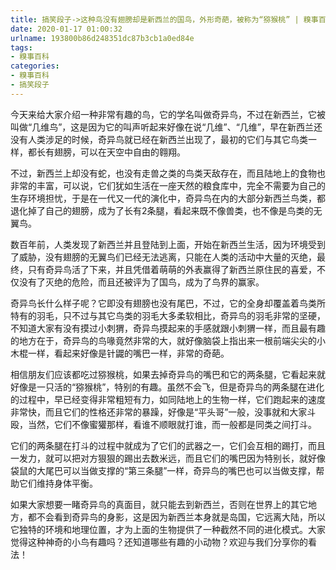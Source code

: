 ```yaml
---
title: 搞笑段子->这种鸟没有翅膀却是新西兰的国鸟，外形奇葩，被称为“猕猴桃” | 糗事百科
date: 2020-01-17 01:00:32
urlname: 193800b86d248351dc87b3cb1a0ed84e
tags: 
- 糗事百科
categories:
- 糗事百科
- 搞笑段子
---
```

今天来给大家介绍一种非常有趣的鸟，它的学名叫做奇异鸟，不过在新西兰，它被叫做“几维鸟”，这是因为它的叫声听起来好像在说“几维”、“几维”，早在新西兰还没有人类涉足的时候，奇异鸟就已经在新西兰出现了，最初的它们与其它鸟类一样，都长有翅膀，可以在天空中自由的翱翔。

不过，新西兰上却没有蛇，也没有走兽之类的鸟类天敌存在，而且陆地上的食物也非常的丰富，可以说，它们犹如生活在一座天然的粮食库中，完全不需要为自己的生存环境担忧，于是在一代又一代的演化中，奇异鸟在内的大部分新西兰鸟类，都退化掉了自己的翅膀，成为了长有2条腿，看起来既不像兽类，也不像是鸟类的无翼鸟。

数百年前，人类发现了新西兰并且登陆到上面，开始在新西兰生活，因为环境受到了威胁，没有翅膀的无翼鸟们已经无法逃离，只能在人类的活动中大量的灭绝，最终，只有奇异鸟活了下来，并且凭借着萌萌的外表赢得了新西兰原住民的喜爱，不仅没有了灭绝的危险，而且还被评为了国鸟，成为了鸟界的赢家。

奇异鸟长什么样子呢？它即没有翅膀也没有尾巴，不过，它的全身却覆盖着鸟类所特有的羽毛，只不过与其它鸟类的羽毛大多柔软相比，奇异鸟的羽毛非常的坚硬，不知道大家有没有摸过小刺猬，奇异鸟摸起来的手感就跟小刺猬一样，而且最有趣的地方在于，奇异鸟的鸟喙竟然非常的大，就好像脑袋上指出来一根前端尖尖的小木棍一样，看起来好像是针鼹的嘴巴一样，非常的奇葩。

相信朋友们应该都吃过猕猴桃，如果去掉奇异鸟的嘴巴和它的两条腿，它看起来就好像是一只活的“猕猴桃”，特别的有趣。虽然不会飞，但是奇异鸟的两条腿在进化的过程中，早已经变得非常粗短有力，如同陆地上的生物一样，它们跑起来的速度非常快，而且它们的性格还非常的暴躁，好像是“平头哥”一般，没事就和大家斗殴，当然，它们不像蜜獾那样，看谁不顺眼就打谁，而一般都是同类之间打斗。

它们的两条腿在打斗的过程中就成为了它们的武器之一，它们会互相的踢打，而且一发力，就可以把对方狠狠的踢出去数米远，而且它们的嘴巴因为特别长，就好像袋鼠的大尾巴可以当做支撑的“第三条腿”一样，奇异鸟的嘴巴也可以当做支撑，帮助它们维持身体平衡。

如果大家想要一睹奇异鸟的真面目，就只能去到新西兰，否则在世界上的其它地方，都不会看到奇异鸟的身影，这是因为新西兰本身就是岛国，它远离大陆，所以它独特的环境和地理位置，才为上面的生物提供了一种截然不同的进化模式。大家觉得这种神奇的小鸟有趣吗？还知道哪些有趣的小动物？欢迎与我们分享你的看法！


